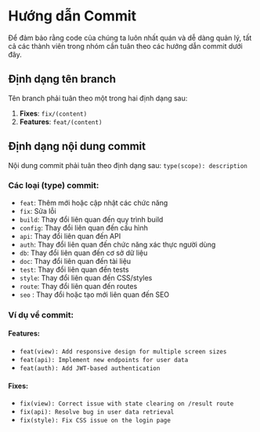 # Hướng dẫn Commit

Để đảm bảo rằng code của chúng ta luôn nhất quán và dễ dàng quản lý, tất cả các thành viên trong nhóm cần tuân theo các hướng dẫn commit dưới đây.

## Định dạng tên branch

Tên branch phải tuân theo một trong hai định dạng sau:

1. **Fixes**: `fix/(content)`
2. **Features**: `feat/(content)`

## Định dạng nội dung commit

Nội dung commit phải tuân theo định dạng sau: `type(scope): description`

### Các loại (type) commit:

- `feat`: Thêm mới hoặc cập nhật các chức năng
- `fix`: Sửa lỗi
- `build`: Thay đổi liên quan đến quy trình build
- `config`: Thay đổi liên quan đến cấu hình
- `api`: Thay đổi liên quan đến API
- `auth`: Thay đổi liên quan đến chức năng xác thực người dùng
- `db`: Thay đổi liên quan đến cơ sở dữ liệu
- `doc`: Thay đổi liên quan đến tài liệu
- `test`: Thay đổi liên quan đến tests
- `style`: Thay đổi liên quan đến CSS/styles
- `route`: Thay đổi liên quan đến routes
- `seo` : Thay đổi hoặc tạo mới liên quan đến SEO

### Ví dụ về commit:

#### Features:

- `feat(view): Add responsive design for multiple screen sizes`
- `feat(api): Implement new endpoints for user data`
- `feat(auth): Add JWT-based authentication`

#### Fixes:

- `fix(view): Correct issue with state clearing on /result route`
- `fix(api): Resolve bug in user data retrieval`
- `fix(style): Fix CSS issue on the login page`
